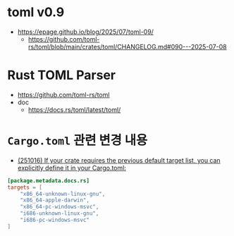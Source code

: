 # toml v0.9
- https://epage.github.io/blog/2025/07/toml-09/
  - https://github.com/toml-rs/toml/blob/main/crates/toml/CHANGELOG.md#090---2025-07-08

# Rust TOML Parser
- https://github.com/toml-rs/toml
- doc
  - https://docs.rs/toml/latest/toml/

# `Cargo.toml` 관련 변경 내용

- [(251016) If your crate requires the previous default target list, you can explicitly define it in your Cargo.toml:](https://blog.rust-lang.org/2025/10/16/docsrs-changed-default-targets/)
```toml
[package.metadata.docs.rs]
targets = [
    "x86_64-unknown-linux-gnu",
    "x86_64-apple-darwin",
    "x86_64-pc-windows-msvc",
    "i686-unknown-linux-gnu",
    "i686-pc-windows-msvc"
]
```
